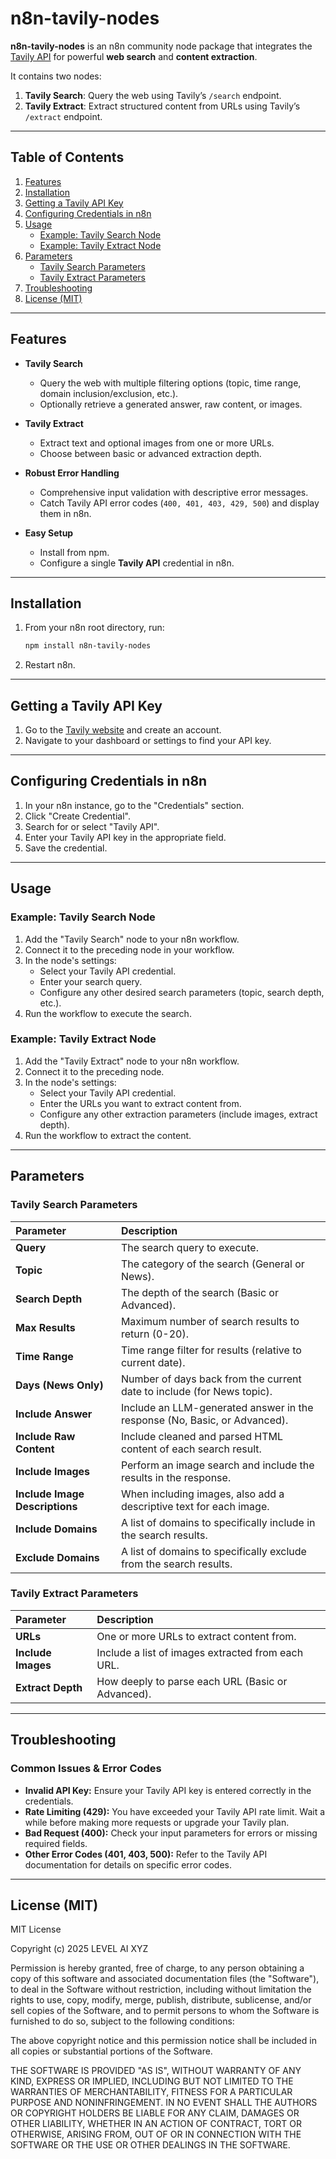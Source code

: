 # n8n-tavily-nodes

**n8n-tavily-nodes** is an n8n community node package that integrates the [Tavily API](https://api.tavily.com) for powerful **web search** and **content extraction**.

It contains two nodes:

1.  **Tavily Search**: Query the web using Tavily’s `/search` endpoint.
2.  **Tavily Extract**: Extract structured content from URLs using Tavily’s `/extract` endpoint.

---

## Table of Contents

1.  [Features](#features)
2.  [Installation](#installation)
3.  [Getting a Tavily API Key](#getting-a-tavily-api-key)
4.  [Configuring Credentials in n8n](#configuring-credentials-in-n8n)
5.  [Usage](#usage)
    * [Example: Tavily Search Node](#example-tavily-search-node)
    * [Example: Tavily Extract Node](#example-tavily-extract-node)
6.  [Parameters](#parameters)
    * [Tavily Search Parameters](#tavily-search-parameters)
    * [Tavily Extract Parameters](#tavily-extract-parameters)
7.  [Troubleshooting](#troubleshooting)
8.  [License (MIT)](#license-mit)

---

## Features

-   **Tavily Search**
    * Query the web with multiple filtering options (topic, time range, domain inclusion/exclusion, etc.).
    * Optionally retrieve a generated answer, raw content, or images.

-   **Tavily Extract**
    * Extract text and optional images from one or more URLs.
    * Choose between basic or advanced extraction depth.

-   **Robust Error Handling**
    * Comprehensive input validation with descriptive error messages.
    * Catch Tavily API error codes (`400, 401, 403, 429, 500`) and display them in n8n.

-   **Easy Setup**
    * Install from npm.
    * Configure a single **Tavily API** credential in n8n.

---

## Installation

1.  From your n8n root directory, run:

    ```bash
    npm install n8n-tavily-nodes
    ```

2.  Restart n8n.

---

## Getting a Tavily API Key

1.  Go to the [Tavily website](https://tavily.com) and create an account.
2.  Navigate to your dashboard or settings to find your API key.

---

## Configuring Credentials in n8n

1.  In your n8n instance, go to the "Credentials" section.
2.  Click "Create Credential".
3.  Search for or select "Tavily API".
4.  Enter your Tavily API key in the appropriate field.
5.  Save the credential.

---

## Usage

### Example: Tavily Search Node

1.  Add the "Tavily Search" node to your n8n workflow.
2.  Connect it to the preceding node in your workflow.
3.  In the node's settings:
    * Select your Tavily API credential.
    * Enter your search query.
    * Configure any other desired search parameters (topic, search depth, etc.).
4.  Run the workflow to execute the search.

### Example: Tavily Extract Node

1.  Add the "Tavily Extract" node to your n8n workflow.
2.  Connect it to the preceding node.
3.  In the node's settings:
    * Select your Tavily API credential.
    * Enter the URLs you want to extract content from.
    * Configure any other extraction parameters (include images, extract depth).
4.  Run the workflow to extract the content.

---

## Parameters

### Tavily Search Parameters

| Parameter              | Description                                                                                             |
| :--------------------- | :------------------------------------------------------------------------------------------------------ |
| **Query** | The search query to execute.                                                                            |
| **Topic** | The category of the search (General or News).                                                           |
| **Search Depth** | The depth of the search (Basic or Advanced).                                                             |
| **Max Results** | Maximum number of search results to return (0-20).                                                      |
| **Time Range** | Time range filter for results (relative to current date).                                               |
| **Days (News Only)** | Number of days back from the current date to include (for News topic).                                  |
| **Include Answer** | Include an LLM-generated answer in the response (No, Basic, or Advanced).                               |
| **Include Raw Content** | Include cleaned and parsed HTML content of each search result.                                         |
| **Include Images** | Perform an image search and include the results in the response.                                         |
| **Include Image Descriptions** | When including images, also add a descriptive text for each image.                               |
| **Include Domains** | A list of domains to specifically include in the search results.                                         |
| **Exclude Domains** | A list of domains to specifically exclude from the search results.                                      |

### Tavily Extract Parameters

| Parameter        | Description                                                                 |
| :--------------- | :-------------------------------------------------------------------------- |
| **URLs** | One or more URLs to extract content from.                                     |
| **Include Images** | Include a list of images extracted from each URL.                          |
| **Extract Depth** | How deeply to parse each URL (Basic or Advanced).                           |

---

## Troubleshooting

### Common Issues & Error Codes

* **Invalid API Key:** Ensure your Tavily API key is entered correctly in the credentials.
* **Rate Limiting (429):** You have exceeded your Tavily API rate limit. Wait a while before making more requests or upgrade your Tavily plan.
* **Bad Request (400):** Check your input parameters for errors or missing required fields.
* **Other Error Codes (401, 403, 500):** Refer to the Tavily API documentation for details on specific error codes.

---

## License (MIT)

MIT License

Copyright (c) 2025 LEVEL AI XYZ

Permission is hereby granted, free of charge, to any person obtaining a copy
of this software and associated documentation files (the "Software"), to deal
in the Software without restriction, including without limitation the rights
to use, copy, modify, merge, publish, distribute, sublicense, and/or sell
copies of the Software, and to permit persons to whom the Software is
furnished to do so, subject to the following conditions:

The above copyright notice and this permission notice shall be included in all
copies or substantial portions of the Software.

THE SOFTWARE IS PROVIDED "AS IS", WITHOUT WARRANTY OF ANY KIND, EXPRESS OR
IMPLIED, INCLUDING BUT NOT LIMITED TO THE WARRANTIES OF MERCHANTABILITY,
FITNESS FOR A PARTICULAR PURPOSE AND NONINFRINGEMENT. IN NO EVENT SHALL THE
AUTHORS OR COPYRIGHT HOLDERS BE LIABLE FOR ANY CLAIM, DAMAGES OR OTHER
LIABILITY, WHETHER IN AN ACTION OF CONTRACT, TORT OR OTHERWISE, ARISING FROM,
OUT OF OR IN CONNECTION WITH THE SOFTWARE OR THE USE OR OTHER DEALINGS IN THE
SOFTWARE.